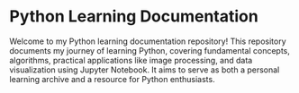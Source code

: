 # Python Learning Documentation

Welcome to my Python learning documentation repository! This repository documents my journey of learning Python, covering fundamental concepts, algorithms, practical applications like image processing, and data visualization using Jupyter Notebook. It aims to serve as both a personal learning archive and a resource for Python enthusiasts.